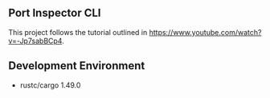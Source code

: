 ## Port Inspector CLI
This project follows the tutorial outlined in https://www.youtube.com/watch?v=-Jp7sabBCp4.
## Development Environment
- rustc/cargo 1.49.0
